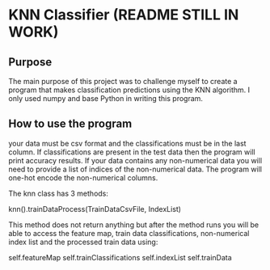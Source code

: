 # KNN Classifier (README STILL IN WORK)

## Purpose
The main purpose of this project was to challenge myself to create a program 
that makes classification predictions using the KNN algorithm. I only used
numpy and base Python in writing this program.

## How to use the program
your data must be csv format and the classifications must be in the last
column. If classifications are present in the test data then the program will
print accuracy results.  If your data contains any non-numerical data you will
need to provide a list of indices of the non-numerical data. The program will
one-hot encode the non-numerical columns.

The knn class has 3 methods:

knn().trainDataProcess(TrainDataCsvFile, IndexList)

This method does not return anything but after the method runs you will be able
to access the feature map, train data classifications, non-numerical index list
and the processed train data using:

self.featureMap
self.trainClassifications
self.indexList
self.trainData